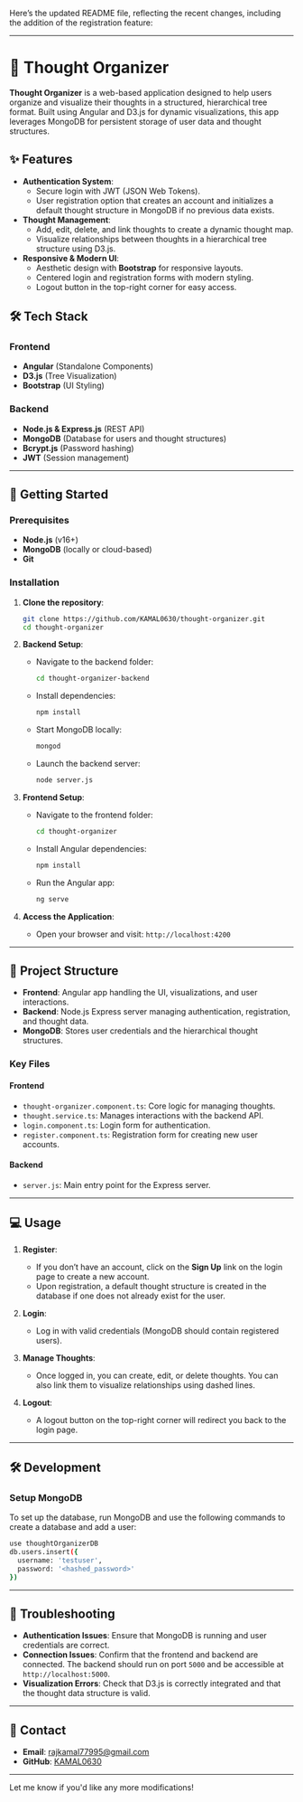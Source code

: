 Here’s the updated README file, reflecting the recent changes, including the addition of the registration feature:

---

# 🧠 Thought Organizer

**Thought Organizer** is a web-based application designed to help users organize and visualize their thoughts in a structured, hierarchical tree format. Built using Angular and D3.js for dynamic visualizations, this app leverages MongoDB for persistent storage of user data and thought structures.

## ✨ Features

- **Authentication System**:
  - Secure login with JWT (JSON Web Tokens).
  - User registration option that creates an account and initializes a default thought structure in MongoDB if no previous data exists.
- **Thought Management**:
  - Add, edit, delete, and link thoughts to create a dynamic thought map.
  - Visualize relationships between thoughts in a hierarchical tree structure using D3.js.
- **Responsive & Modern UI**:
  - Aesthetic design with **Bootstrap** for responsive layouts.
  - Centered login and registration forms with modern styling.
  - Logout button in the top-right corner for easy access.

## 🛠️ Tech Stack

### Frontend
- **Angular** (Standalone Components)
- **D3.js** (Tree Visualization)
- **Bootstrap** (UI Styling)

### Backend
- **Node.js & Express.js** (REST API)
- **MongoDB** (Database for users and thought structures)
- **Bcrypt.js** (Password hashing)
- **JWT** (Session management)

---

## 🚀 Getting Started

### Prerequisites
- **Node.js** (v16+)
- **MongoDB** (locally or cloud-based)
- **Git**

### Installation

1. **Clone the repository**:
   ```bash
   git clone https://github.com/KAMAL0630/thought-organizer.git
   cd thought-organizer
   ```

2. **Backend Setup**:
   - Navigate to the backend folder:
     ```bash
     cd thought-organizer-backend
     ```
   - Install dependencies:
     ```bash
     npm install
     ```
   - Start MongoDB locally:
     ```bash
     mongod
     ```
   - Launch the backend server:
     ```bash
     node server.js
     ```

3. **Frontend Setup**:
   - Navigate to the frontend folder:
     ```bash
     cd thought-organizer
     ```
   - Install Angular dependencies:
     ```bash
     npm install
     ```
   - Run the Angular app:
     ```bash
     ng serve
     ```

4. **Access the Application**:
   - Open your browser and visit: `http://localhost:4200`

---

## 📂 Project Structure

- **Frontend**: Angular app handling the UI, visualizations, and user interactions.
- **Backend**: Node.js Express server managing authentication, registration, and thought data.
- **MongoDB**: Stores user credentials and the hierarchical thought structures.

### Key Files

#### Frontend
- `thought-organizer.component.ts`: Core logic for managing thoughts.
- `thought.service.ts`: Manages interactions with the backend API.
- `login.component.ts`: Login form for authentication.
- `register.component.ts`: Registration form for creating new user accounts.

#### Backend
- `server.js`: Main entry point for the Express server.

---

## 💻 Usage

1. **Register**:
   - If you don’t have an account, click on the **Sign Up** link on the login page to create a new account.
   - Upon registration, a default thought structure is created in the database if one does not already exist for the user.

2. **Login**:
   - Log in with valid credentials (MongoDB should contain registered users).
   
3. **Manage Thoughts**:
   - Once logged in, you can create, edit, or delete thoughts. You can also link them to visualize relationships using dashed lines.
   
4. **Logout**:
   - A logout button on the top-right corner will redirect you back to the login page.

---

## 🛠️ Development

### Setup MongoDB

To set up the database, run MongoDB and use the following commands to create a database and add a user:

```bash
use thoughtOrganizerDB
db.users.insert({
  username: 'testuser',
  password: '<hashed_password>'
})
```

---

## 🐞 Troubleshooting

- **Authentication Issues**: Ensure that MongoDB is running and user credentials are correct.
- **Connection Issues**: Confirm that the frontend and backend are connected. The backend should run on port `5000` and be accessible at `http://localhost:5000`.
- **Visualization Errors**: Check that D3.js is correctly integrated and that the thought data structure is valid.

---

## 📧 Contact

- **Email**: rajkamal77995@gmail.com
- **GitHub**: [KAMAL0630](https://github.com/KAMAL0630)

--- 

Let me know if you'd like any more modifications!
